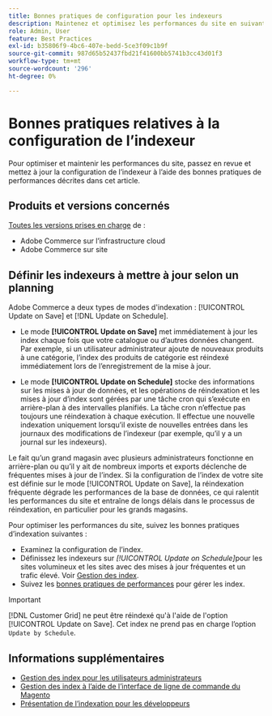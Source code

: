 ```yaml
---
title: Bonnes pratiques de configuration pour les indexeurs
description: Maintenez et optimisez les performances du site en suivant les bonnes pratiques de configuration de l’indexeur.
role: Admin, User
feature: Best Practices
exl-id: b35806f9-4bc6-407e-bedd-5ce3f09c1b9f
source-git-commit: 987d65b52437fbd21f41600bb5741b3cc43d01f3
workflow-type: tm+mt
source-wordcount: '296'
ht-degree: 0%

---
```


# Bonnes pratiques relatives à la configuration de l’indexeur

Pour optimiser et maintenir les performances du site, passez en revue et mettez à jour la configuration de l’indexeur à l’aide des bonnes pratiques de performances décrites dans cet article.

## Produits et versions concernés

[Toutes les versions prises en charge](../../../release/versions.md) de :

- Adobe Commerce sur l’infrastructure cloud
- Adobe Commerce sur site

## Définir les indexeurs à mettre à jour selon un planning

Adobe Commerce a deux types de modes d&#39;indexation : [!UICONTROL Update on Save] et [!DNL Update on Schedule].

- Le mode **[!UICONTROL Update on Save]** met immédiatement à jour les index chaque fois que votre catalogue ou d’autres données changent. Par exemple, si un utilisateur administrateur ajoute de nouveaux produits à une catégorie, l’index des produits de catégorie est réindexé immédiatement lors de l’enregistrement de la mise à jour.

- Le mode **[!UICONTROL Update on Schedule]** stocke des informations sur les mises à jour de données, et les opérations de réindexation et les mises à jour d’index sont gérées par une tâche cron qui s’exécute en arrière-plan à des intervalles planifiés. La tâche cron n’effectue pas toujours une réindexation à chaque exécution. Il effectue une nouvelle indexation uniquement lorsqu’il existe de nouvelles entrées dans les journaux des modifications de l’indexeur (par exemple, qu’il y a un journal sur les indexeurs).

Le fait qu’un grand magasin avec plusieurs administrateurs fonctionne en arrière-plan ou qu’il y ait de nombreux imports et exports déclenche de fréquentes mises à jour de l’index. Si la configuration de l’index de votre site est définie sur le mode [!UICONTROL Update on Save], la réindexation fréquente dégrade les performances de la base de données, ce qui ralentit les performances du site et entraîne de longs délais dans le processus de réindexation, en particulier pour les grands magasins.

Pour optimiser les performances du site, suivez les bonnes pratiques d’indexation suivantes :

- Examinez la configuration de l’index.
- Définissez les indexeurs sur _[!UICONTROL Update on Schedule]_&#x200B;pour les sites volumineux et les sites avec des mises à jour fréquentes et un trafic élevé. Voir [Gestion des index](https://experienceleague.adobe.com/en/docs/commerce-admin/systems/tools/index-management#change-the-index-mode).
- Suivez les [bonnes pratiques de performances](../../../performance/configuration.md) pour gérer les index.

>[!IMPORTANT]
>
>[!DNL Customer Grid] ne peut être réindexé qu&#39;à l&#39;aide de l&#39;option [!UICONTROL Update on Save]. Cet index ne prend pas en charge l’option `Update by Schedule`.

## Informations supplémentaires

- [Gestion des index pour les utilisateurs administrateurs](../../../configuration/cli/manage-indexers.md#configure-indexers)
- [Gestion des index à l’aide de l’interface de ligne de commande du Magento](https://experienceleague.adobe.com/docs/commerce-operations/configuration-guide/cli/manage-indexers.html)
- [Présentation de l’indexation pour les développeurs](https://developer.adobe.com/commerce/php/development/components/indexing/)
